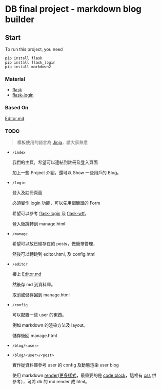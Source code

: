 # DB final project - markdown blog builder

## Start

To run this project, you need

```
pip install flask
pip install flask_login
pip install markdown2
```

### Material

- [flask](https://spacewander.github.io/explore-flask-zh/index.html)
- [flask-login](http://www.pythondoc.com/flask-login/)

### Based On

[Editor.md](https://github.com/pandao/editor.md/)

### TODO

> 模板使用的語言為 [Jinja](http://docs.jinkan.org/docs/jinja2/)，請大家熟悉

- `/index`

   我們的主頁，希望可以連結到註冊及登入頁面

   加上一些 Project 介紹，還可以 Show 一些用戶的 Blog。

- `/login`

   登入及註冊頁面

   必須實作 login 功能，可以先用個簡單的 Form

   希望可以參考 [flask-login](http://www.pythondoc.com/flask-login/) 及 [flask-wtf](https://spacewander.github.io/explore-flask-zh/11-handling_forms.html)。

   登入後跳轉到 manage.html

- `/manage`

   希望可以放已經存在的 posts，做簡單管理，

   然後可以轉跳到 editor.html, 及 config.html

- `/editor`

   接上 [Editor.md](https://github.com/pandao/editor.md/)

   然後存 md 到資料庫。

   取消或儲存回到 manage.html

- `/config`

   可以配置一些 user 的東西。

   例如 markdown 的渲染方法及 layout。

   儲存後回 manage.html

- `/blog/<user>`
- `/blog/<user>/<post>`

   實作從資料庫參考 user 的 config 及動態渲染 user blog

   使用 markdown [render](https://github.com/trentm/python-markdown2)([更多樣式](https://github.com/trentm/python-markdown2/wiki/Extras)，最重要的是 [code block](https://github.com/trentm/python-markdown2/wiki/fenced-code-blocks)，這裡有 [css](http://jasonm23.github.io/markdown-css-themes/) 供參考），可將 db 的 md render 成 html。
